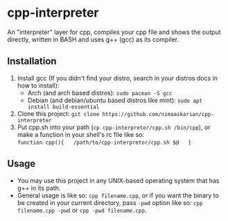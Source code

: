 # cpp-interpreter
An "interpreter" layer for cpp, compiles your cpp file and shows the output directly, written in BASH and uses g++ (gcc) as its compiler.  

## Installation
1. Install gcc (If you didn't find your distro, search in your distros docs in how to install):
    - Arch (and arch based distros): `sudo pacman -S gcc`
    - Debian (and debian/ubuntu based distros like mint): `sudo apt install build-essential`
2. Clone this project: `git clone https://github.com/nimaaskarian/cpp-interpreter`  
3. Put cpp.sh into your path (`cp cpp-interpretor/cpp.sh /bin/cpp`), or make a function in your shell's rc file like so:  
`function cpp(){  
    /path/to/cpp-interpretor/cpp.sh $@  
}`

## Usage
- You may use this project in any UNIX-based operating system that has g++ in its path.  
- General usage is like so: `cpp filename.cpp`, or if you want the binary to be created in your current directory, pass `-pwd` option like so: `cpp filename.cpp -pwd` or `cpp -pwd filename.cpp`.
